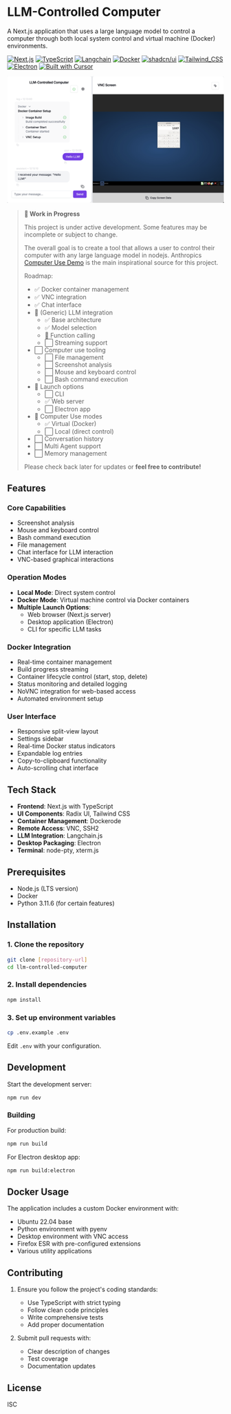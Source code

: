 # LLM-Controlled Computer

A Next.js application that uses a large language model to control a computer through both local system control and virtual machine (Docker) environments.

[![Next.js](https://img.shields.io/badge/Next.js-black?style=for-the-badge&logo=next.js&logoColor=white)](https://nextjs.org)
[![TypeScript](https://img.shields.io/badge/TypeScript-007ACC?style=for-the-badge&logo=typescript&logoColor=white)](https://www.typescriptlang.org)
[![Langchain](https://img.shields.io/badge/Langchain-000000?style=for-the-badge&logo=langchain&logoColor=white)](https://langchain.com)
[![Docker](https://img.shields.io/badge/Docker-2496ED?style=for-the-badge&logo=docker&logoColor=white)](https://www.docker.com)
[![shadcn/ui](https://img.shields.io/badge/shadcn--ui-000000?style=for-the-badge&logo=shadcnui&logoColor=white)](https://ui.shadcn.com)
[![Tailwind_CSS](https://img.shields.io/badge/Tailwind_CSS-38B2AC?style=for-the-badge&logo=tailwind-css&logoColor=white)](https://tailwindcss.com)
[![Electron](https://img.shields.io/badge/Electron-47848F?style=for-the-badge&logo=electron&logoColor=white)](https://www.electronjs.org)
[![Built with Cursor](https://img.shields.io/badge/Built_With-Cursor-5C4EE5?style=for-the-badge)](https://cursor.com)

![Screenshot](./public/images/screenshot.png)

> **🚧 Work in Progress**
>
> This project is under active development. Some features may be incomplete or subject to change.
>
> The overall goal is to create a tool that allows a user to control their computer with any large language model in nodejs. Anthropics [Computer Use Demo](https://github.com/anthropics/anthropic-quickstarts) is the main inspirational source for this project.
>
> Roadmap:
>
> - ✅ Docker container management
> - ✅ VNC integration
> - ✅ Chat interface
> - 🔳 (Generic) LLM integration
>   - ✅ Base architecture
>   - ✅ Model selection
>   - 🔳 Function calling
>   - ⬜ Streaming support
> - ⬜ Computer use tooling
>   - ⬜ File management
>   - ⬜ Screenshot analysis
>   - ⬜ Mouse and keyboard control
>   - ⬜ Bash command execution
> - 🔳 Launch options
>   - ⬜ CLI
>   - ✅ Web server
>   - ⬜ Electron app
> - 🔳 Computer Use modes
>   - ✅ Virtual (Docker)
>   - ⬜ Local (direct control)
> - ⬜ Conversation history
> - ⬜ Multi Agent support
> - ⬜ Memory management
>
> Please check back later for updates or **feel free to contribute!**

## Features

### Core Capabilities

- Screenshot analysis
- Mouse and keyboard control
- Bash command execution
- File management
- Chat interface for LLM interaction
- VNC-based graphical interactions

### Operation Modes

- **Local Mode**: Direct system control
- **Docker Mode**: Virtual machine control via Docker containers
- **Multiple Launch Options**:
  - Web browser (Next.js server)
  - Desktop application (Electron)
  - CLI for specific LLM tasks

### Docker Integration

- Real-time container management
- Build progress streaming
- Container lifecycle control (start, stop, delete)
- Status monitoring and detailed logging
- NoVNC integration for web-based access
- Automated environment setup

### User Interface

- Responsive split-view layout
- Settings sidebar
- Real-time Docker status indicators
- Expandable log entries
- Copy-to-clipboard functionality
- Auto-scrolling chat interface

## Tech Stack

- **Frontend**: Next.js with TypeScript
- **UI Components**: Radix UI, Tailwind CSS
- **Container Management**: Dockerode
- **Remote Access**: VNC, SSH2
- **LLM Integration**: Langchain.js
- **Desktop Packaging**: Electron
- **Terminal**: node-pty, xterm.js

## Prerequisites

- Node.js (LTS version)
- Docker
- Python 3.11.6 (for certain features)

## Installation

### 1. Clone the repository

```bash
git clone [repository-url]
cd llm-controlled-computer
```

### 2. Install dependencies

```bash
npm install
```

### 3. Set up environment variables

```bash
cp .env.example .env
```

Edit `.env` with your configuration.

## Development

Start the development server:

```bash
npm run dev
```

### Building

For production build:

```bash
npm run build
```

For Electron desktop app:

```bash
npm run build:electron
```

## Docker Usage

The application includes a custom Docker environment with:

- Ubuntu 22.04 base
- Python environment with pyenv
- Desktop environment with VNC access
- Firefox ESR with pre-configured extensions
- Various utility applications

## Contributing

1. Ensure you follow the project's coding standards:
   - Use TypeScript with strict typing
   - Follow clean code principles
   - Write comprehensive tests
   - Add proper documentation

2. Submit pull requests with:
   - Clear description of changes
   - Test coverage
   - Documentation updates

## License

ISC
